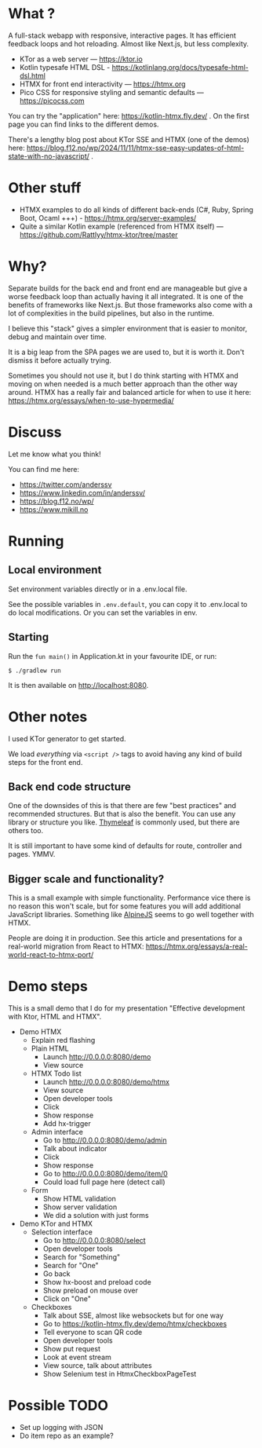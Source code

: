 # What ?

A full-stack webapp with responsive, interactive pages.
It has efficient feedback loops and hot reloading.
Almost like Next.js, but less complexity.

- KTor as a web server — https://ktor.io
- Kotlin typesafe HTML DSL - https://kotlinlang.org/docs/typesafe-html-dsl.html
- HTMX for front end interactivity — https://htmx.org
- Pico CSS for responsive styling and semantic defaults — https://picocss.com

You can try the "application" here: https://kotlin-htmx.fly.dev/ .
On the first page you can find links to the different demos.

There's a lengthy blog post about KTor SSE and HTMX (one of the demos) here:
https://blog.f12.no/wp/2024/11/11/htmx-sse-easy-updates-of-html-state-with-no-javascript/ .

# Other stuff

- HTMX examples to do all kinds of different back-ends (C#, Ruby, Spring Boot,
  Ocaml +++) - https://htmx.org/server-examples/
- Quite a similar Kotlin example (referenced from HTMX itself) — https://github.com/Rattlyy/htmx-ktor/tree/master

# Why?

Separate builds for the back end and front end are manageable
but give a worse feedback loop than actually having it all integrated.
It is one of the benefits of frameworks like Next.js.
But those frameworks also come with a lot of complexities in the build pipelines, but also in the runtime.

I believe this "stack" gives a simpler environment that is easier to monitor, debug and maintain over time.

It is a big leap from the SPA pages we are used to, but it is worth it. Don't dismiss it before actually trying.

Sometimes you should not use it, but I do think starting with HTMX and moving on when needed is a much better approach
than the other way around. HTMX has a really fair and balanced article for when to use it
here: https://htmx.org/essays/when-to-use-hypermedia/

# Discuss

Let me know what you think!

You can find me here:

- https://twitter.com/anderssv
- https://www.linkedin.com/in/anderssv/
- https://blog.f12.no/wp/
- https://www.mikill.no

# Running

## Local environment

Set environment variables directly or in a .env.local file.

See the possible variables in ```.env.default```, you can copy it to .env.local to do local modifications. Or you can
set the variables in env.

## Starting

Run the ```fun main()``` in Application.kt in your favourite IDE, or run:

    $ ./gradlew run

It is then available on [http://localhost:8080](http://localhost:8080).

# Other notes

I used KTor generator to get started.

We load _everything_ via ```<script />``` tags to avoid having any kind of build steps for the front end.

## Back end code structure

One of the downsides of this is that there are few "best practices" and recommended structures. But that is
also the benefit. You can use any library or structure you like. [Thymeleaf](https://www.thymeleaf.org/) is commonly
used, but there are others too.

It is still important to have some kind of defaults for route, controller and pages. YMMV.

## Bigger scale and functionality?

This is a small example with simple functionality.
Performance vice there is no reason this won't scale,
but for some features you will add additional JavaScript libraries.
Something like [AlpineJS](https://alpinejs.dev/) seems to go well together with HTMX.

People are doing it in production.
See this article and presentations for a real-world migration from React to HTMX:
https://htmx.org/essays/a-real-world-react-to-htmx-port/

# Demo steps

This is a small demo that I do for my presentation "Effective development with Ktor, HTML and HTMX".

- Demo HTMX
  - Explain red flashing
  - Plain HTML
    - Launch http://0.0.0.0:8080/demo
    - View source
  - HTMX Todo list
    - Launch http://0.0.0.0:8080/demo/htmx
    - View source
    - Open developer tools
    - Click
    - Show response
    - Add hx-trigger
  - Admin interface
    - Go to http://0.0.0.0:8080/demo/admin
    - Talk about indicator
    - Click
    - Show response
    - Go to http://0.0.0.0:8080/demo/item/0
    - Could load full page here (detect call)
  - Form
    - Show HTML validation
    - Show server validation
    - We did a solution with just forms
- Demo KTor and HTMX
    - Selection interface
        - Go to http://0.0.0.0:8080/select
        - Open developer tools
        - Search for "Something"
        - Search for "One"
        - Go back
        - Show hx-boost and preload code
        - Show preload on mouse over
        - Click on "One"
    - Checkboxes
        - Talk about SSE, almost like websockets but for one way
        - Go to https://kotlin-htmx.fly.dev/demo/htmx/checkboxes
        - Tell everyone to scan QR code
        - Open developer tools
        - Show put request
        - Look at event stream
        - View source, talk about attributes
        - Show Selenium test in HtmxCheckboxPageTest

# Possible TODO

- Set up logging with JSON
- Do item repo as an example?